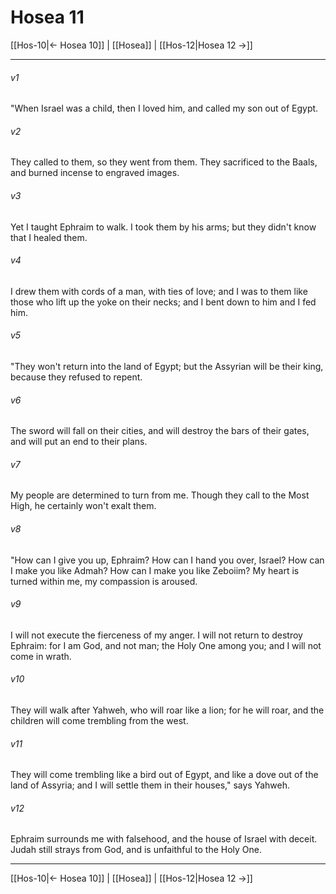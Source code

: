# Hosea 11

[[Hos-10|← Hosea 10]] | [[Hosea]] | [[Hos-12|Hosea 12 →]]
***



###### v1 
"When Israel was a child, then I loved him, and called my son out of Egypt. 

###### v2 
They called to them, so they went from them. They sacrificed to the Baals, and burned incense to engraved images. 

###### v3 
Yet I taught Ephraim to walk. I took them by his arms; but they didn't know that I healed them. 

###### v4 
I drew them with cords of a man, with ties of love; and I was to them like those who lift up the yoke on their necks; and I bent down to him and I fed him. 

###### v5 
"They won't return into the land of Egypt; but the Assyrian will be their king, because they refused to repent. 

###### v6 
The sword will fall on their cities, and will destroy the bars of their gates, and will put an end to their plans. 

###### v7 
My people are determined to turn from me. Though they call to the Most High, he certainly won't exalt them. 

###### v8 
"How can I give you up, Ephraim? How can I hand you over, Israel? How can I make you like Admah? How can I make you like Zeboiim? My heart is turned within me, my compassion is aroused. 

###### v9 
I will not execute the fierceness of my anger. I will not return to destroy Ephraim: for I am God, and not man; the Holy One among you; and I will not come in wrath. 

###### v10 
They will walk after Yahweh, who will roar like a lion; for he will roar, and the children will come trembling from the west. 

###### v11 
They will come trembling like a bird out of Egypt, and like a dove out of the land of Assyria; and I will settle them in their houses," says Yahweh. 

###### v12 
Ephraim surrounds me with falsehood, and the house of Israel with deceit. Judah still strays from God, and is unfaithful to the Holy One.

***
[[Hos-10|← Hosea 10]] | [[Hosea]] | [[Hos-12|Hosea 12 →]]
